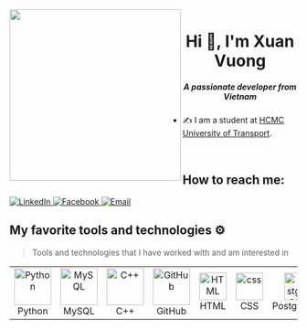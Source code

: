 
<img align="left" width="300" src="https://github.githubassets.com/images/modules/profile/profile-first-repo.svg">
<h1 align="center">Hi 👋, I'm Xuan Vuong</h1>
<p align="center">
  <h5 align="center">A passionate developer from Vietnam</h5>
</p>

<p align="center">
  
-  ✍ I am a student at [HCMC University of Transport](https://www.facebook.com/TruongDHGiaothongvantaiTPHCM).
  
</p>
<br />

## How to reach me:

  <a href="https://www.linkedin.com/in/louisvuong/" target="_blank" >
      <img src="https://img.shields.io/badge/Linkedin-%231DA1F2.svg?style=for-the-badge&logo=Linkedin&logoColor=white" alt="LinkedIn">
  </a>
  <a href="https://www.facebook.com/whynotVuong/" target="_blank">
      <img src="https://img.shields.io/badge/Facebook-1877F2?style=for-the-badge&logo=facebook&logoColor=white" alt="Facebook">
  </a>
  <a href="mailto:your.email@example.com" target="_blank">
      <img src="https://img.shields.io/badge/Email-D14836?style=for-the-badge&logo=gmail&logoColor=white" alt="Email">
  </a>



## My favorite tools and technologies ⚙️

> Tools and technologies that I have worked with and am interested in

<table>
<tr>
    <td align="center" width="96">
        <img src="https://techstack-generator.vercel.app/python-icon.svg" alt="Python" width="65" height="65" />
      <br>Python
    </td>
   <td align="center" width="96">
        <img src="https://techstack-generator.vercel.app/mysql-icon.svg" alt="MySQL" width="65" height="65" />
      <br>MySQL
    </td>
    <td align="center" width="96">
        <img src="https://techstack-generator.vercel.app/cpp-icon.svg" alt="C++" width="65" height="65" />
      <br>C++
    </td>
    <td align="center" width="96">
        <img src="https://techstack-generator.vercel.app/github-icon.svg" width="65" height="65" alt="GitHub" />
      <br>GitHub
    <td align="center"  width="96">
        <img src="https://skillicons.dev/icons?i=html" width="48" height="48" alt="HTML" />
      <br>HTML
    </td>
   <td align="center" width="96">
        <img src="https://skillicons.dev/icons?i=css" width="48" height="48" alt="css" />
      <br>CSS
    </td>

  </td>
        <td align="center" width="96">
        <img src="https://skillicons.dev/icons?i=postgres" width="48" height="48" alt="PostgreSQL" />
      <br>PostgreSQL
    </td>

  </td>
            <td align="center" width="96">
        <img src="https://skillicons.dev/icons?i=linux" width="48" height="48" alt="Linux" />
      <br>Linux
    </td>
  </td>
        <td align="center" width="96">
        <img src="https://skillicons.dev/icons?i=ps" width="48" height="48" alt="photoshop" />
      <br>PS
    </td>
  
</table>

